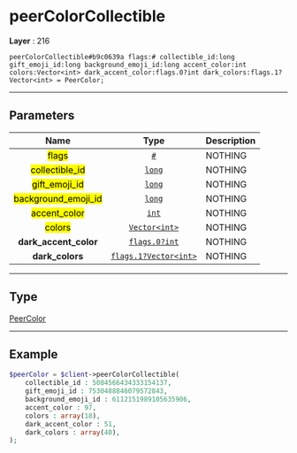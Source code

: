 # peerColorCollectible

**Layer** : 216

```tl
peerColorCollectible#b9c0639a flags:# collectible_id:long gift_emoji_id:long background_emoji_id:long accent_color:int colors:Vector<int> dark_accent_color:flags.0?int dark_colors:flags.1?Vector<int> = PeerColor;
```

---

## Parameters

| Name | Type | Description |
| :---: | :---: | :--- |
| <mark>flags</mark> | [`#`](type/#) | NOTHING |
| <mark>collectible_id</mark> | [`long`](type/long) | NOTHING |
| <mark>gift_emoji_id</mark> | [`long`](type/long) | NOTHING |
| <mark>background_emoji_id</mark> | [`long`](type/long) | NOTHING |
| <mark>accent_color</mark> | [`int`](type/int) | NOTHING |
| <mark>colors</mark> | [`Vector<int>`](type/int) | NOTHING |
| **dark_accent_color** | [`flags.0?int`](type/int) | NOTHING |
| **dark_colors** | [`flags.1?Vector<int>`](type/int) | NOTHING |

---

## Type

[PeerColor](type/PeerColor)

---

## Example

```php
$peerColor = $client->peerColorCollectible(
	collectible_id : 5084566434333154137,
	gift_emoji_id : 7530488846079572843,
	background_emoji_id : 6112151989105635906,
	accent_color : 97,
	colors : array(18),
	dark_accent_color : 51,
	dark_colors : array(40),
);
```